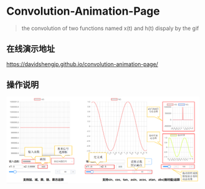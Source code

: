 # Convolution-Animation-Page

> the convolution of two functions named x(t) and h(t) dispaly by the gif
## 在线演示地址
https://davidshengjp.github.io/convolution-animation-page/

## 操作说明
![Image text](https://github.com/DavidShengjp/Convolution-Animation/blob/master/img/introdution.png)
